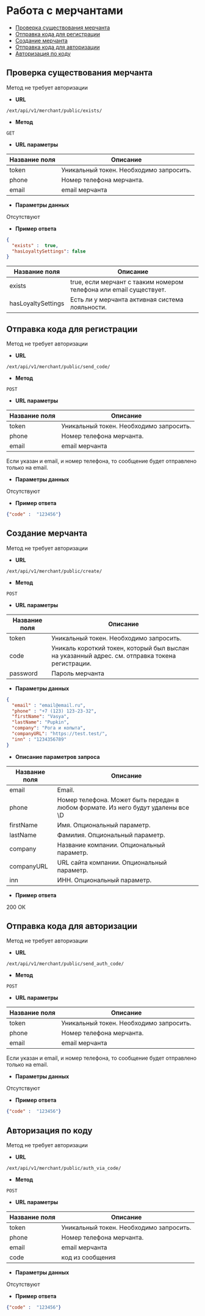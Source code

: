# Работа с мерчантами

* [Проверка существования мерчанта](#Проверка-существования-мерчанта)
* [Отправка кода для регистрации](#Отправка-кода-для-регистрации)
* [Создание мерчанта](#Создание-мерчанта)
* [Отправка кода для авторизации](#Отправка-кода-для-авторизации)
* [Авторизация по коду](#Авторизация-по-коду)


## Проверка существования мерчанта
Метод не требует авторизации

* **URL**

`/ext/api/v1/merchant/public/exists/`

* **Метод**

`GET`

* **URL параметры**

Название поля | Описание
------------- | --------
token | Уникальный токен. Необходимо запросить.
phone | Номер телефона мерчанта.
email | email мерчанта

* **Параметры данных**

Отсутствуют

* **Пример ответа**

```json
{
  "exists" :  true,
  "hasLoyaltySettings": false
}
```

Название поля | Описание
------------- | --------
exists | true, если мерчант с тааким номером телефона или email существует.
hasLoyaltySettings | Есть ли у мерчанта активная система лояльности.

## Отправка кода для регистрации
Метод не требует авторизации

* **URL**

`/ext/api/v1/merchant/public/send_code/`

* **Метод**

`POST`

* **URL параметры**

Название поля | Описание
------------- | --------
token | Уникальный токен. Необходимо запросить.
phone | Номер телефона мерчанта.
email | email мерчанта

Если указан и email, и номер телефона, то сообщение будет отправлено только на email.

* **Параметры данных**

Отсутствуют

* **Пример ответа**

```json
{"code" :  "123456"}
```

## Создание мерчанта
Метод не требует авторизации

* **URL**

`/ext/api/v1/merchant/public/create/`

* **Метод**

`POST`

* **URL параметры**

Название поля | Описание
------------- | --------
token | Уникальный токен. Необходимо запросить.
code | Уникаль короткий токен, который был выслан на указанный адрес. см. отправка токена регистрации.
password | Пароль мерчанта

* **Параметры данных**

```json
{
  "email" : "email@email.ru",
  "phone" : "+7 (123) 123-23-32",
  "firstName": "Vasya",
  "lastName": "Pupkin",
  "company": "Рога и копыта",
  "companyURL": "https://test.test/",
  "inn" : "1234356789"
}
```

* **Описание параметров запроса**

Название поля | Описание
------------- | --------
email | Email.
phone | Номер телефона. Может быть передан в любом формате. Из него будут удалены все \D
firstName | Имя. Опциональный параметр.
lastName | Фамилия. Опциональный параметр.
company | Название компании. Опциональный параметр.
companyURL | URL сайта компании. Опциональный параметр.
inn | ИНН. Опциональный параметр.

* **Пример ответа**

200 ОК

## Отправка кода для авторизации
Метод не требует авторизации

* **URL**

`/ext/api/v1/merchant/public/send_auth_code/`

* **Метод**

`POST`

* **URL параметры**

Название поля | Описание
------------- | --------
token | Уникальный токен. Необходимо запросить.
phone | Номер телефона мерчанта.
email | email мерчанта

Если указан и email, и номер телефона, то сообщение будет отправлено только на email.

* **Параметры данных**

Отсутствуют

* **Пример ответа**

```json
{"code" :  "123456"}
```


## Авторизация по коду
Метод не требует авторизации

* **URL**

`/ext/api/v1/merchant/public/auth_via_code/`

* **Метод**

`POST`

* **URL параметры**

Название поля | Описание
------------- | --------
token | Уникальный токен. Необходимо запросить.
phone | Номер телефона мерчанта.
email | email мерчанта
code | код из сообщения

* **Параметры данных**

Отсутствуют

* **Пример ответа**

```json
{"code" :  "123456"}
```


